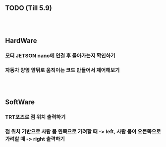 TODO (Till 5.9)
------------------
</br>
</br>

## HardWare
### 모터 JETSON nano에 연결 후 돌아가는지 확인하기
### 자동차 양옆 앞뒤로 움직이는 코드 만들어서 제어해보기
</br>
</br>

## SoftWare
### TRT포즈로 점 위치 출력하기
### 점 위치 기반으로 사람 몸 왼쪽으로 가려할 때 -> left, 사람 몸이 오른쪽으로 가려할 때 -> right 출력하기
